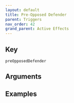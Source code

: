```yaml
---
layout: default
title: Pre-Opposed Defender
parent: Triggers
nav_order: 42
grand_parent: Active Effects
---
```

## Key

`preOpposedDefender`

## Arguments 

## Examples

